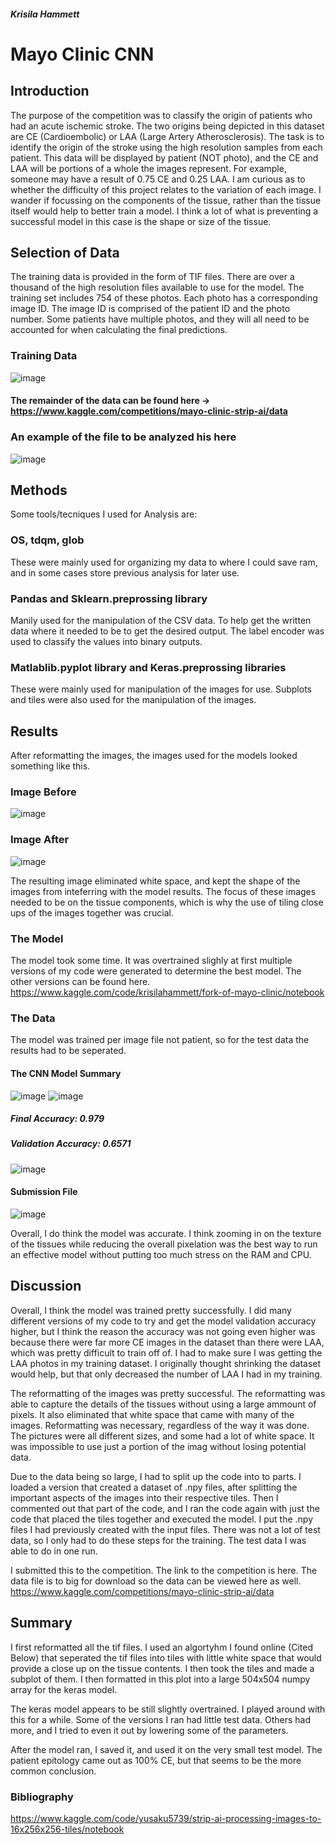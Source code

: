##### Krisila Hammett
# Mayo Clinic CNN 

## Introduction
The purpose of the competition was to classify the origin of patients who had an acute ischemic stroke. 
The two origins being depicted in this dataset are CE (Cardioembolic) or LAA (Large Artery Atherosclerosis). 
The task is to identify the origin of the stroke using the high resolution samples from each patient. 
This data will be displayed by patient (NOT photo), and the CE and LAA will be portions of a whole the images represent. 
For example, someone may have a result of 0.75 CE and 0.25 LAA. 
I am curious as to whether the difficulty of this project relates to the variation of each image. 
I wander if focussing on the components of the tissue, rather than the tissue itself would help to better train a model. 
I think a lot of what is preventing a successful model in this case is the shape or size of the tissue. 

## Selection of Data 
The training data is provided in the form of TIF files. 
There are over a thousand of the high resolution files available to use for the model. 
The training set includes 754 of these photos. 
Each photo has a corresponding image ID. The image ID is comprised of the patient ID and the photo number. Some patients have multiple photos, and they will all need to be accounted for when calculating the final predictions. 
### Training Data 
![image](https://user-images.githubusercontent.com/84781380/184836452-11335068-e578-4d2d-800f-6c5028f50430.png)
#### The remainder of the data can be found here -> https://www.kaggle.com/competitions/mayo-clinic-strip-ai/data
### An example of the file to be analyzed his here
![image](https://user-images.githubusercontent.com/84781380/184843399-d7fb43e7-22d5-4ab3-9a64-3c1661b1010c.png)
## Methods 
Some tools/tecniques I used for Analysis are: 
### OS, tdqm, glob
These were mainly used for organizing my data to where I could save ram, and in some cases store previous analysis for later use. 
### Pandas and Sklearn.preprossing library 
Manily used for the manipulation of the CSV data. To help get the written data where it needed to be to get the desired output. 
The label encoder was used to classify the values into binary outputs. 
### Matlablib.pyplot library and Keras.preprossing libraries
These were mainly used for manipulation of the images for use.
Subplots and tiles were also used for the manipulation of the images. 
## Results
After reformatting the images, the images used for the models looked something like this. 
### Image Before 
![image](https://user-images.githubusercontent.com/84781380/184847161-63908e07-5e1c-4b28-9f71-cb32771eb94a.png)
### Image After 
![image](https://user-images.githubusercontent.com/84781380/184847240-2b736c45-6b42-4714-bcec-d781d04e443f.png)

The resulting image eliminated white space, and kept the shape of the images from inteferring with the model results. 
The focus of these images needed to be on the tissue components, which is why the use of tiling close ups of the images together was crucial. 
### The Model 
The model took some time. It was overtrained slighly at first multiple versions of my code were generated to determine the best model. The other versions can be found here. 
https://www.kaggle.com/code/krisilahammett/fork-of-mayo-clinic/notebook
### The Data 
The model was trained per image file not patient, so for the test data the results had to be seperated.
#### The CNN Model Summary 
![image](https://user-images.githubusercontent.com/84781380/184852089-0a906935-297d-4fa6-96c7-fe1a69202266.png)
![image](https://user-images.githubusercontent.com/84781380/184853311-ce236248-7348-4576-9fa4-7f975cb50493.png)

##### Final Accuracy: 0.979
##### Validation Accuracy: 0.6571
![image](https://user-images.githubusercontent.com/84781380/184852402-acd83e0b-b39c-4565-b4b3-1d24f5cd1c2c.png)
#### Submission File 
![image](https://user-images.githubusercontent.com/84781380/184852536-5d2c07a0-374c-4dd5-86e0-161be31ed709.png)

Overall, I do think the model was accurate. I think zooming in on the texture of the tissues while reducing the overall pixelation was the best way to run an effective model without putting too much stress on the RAM and CPU. 
## Discussion
Overall, I think the model was trained pretty successfully. I did many different versions of my code to try and get the model validation accuracy higher, but I think the reason the accuracy was not going even higher was because there were far more CE images in the dataset than there were LAA, which was pretty difficult to train off of. I had to make sure I was getting the LAA photos in my training dataset. I originally thought shrinking the dataset would help, but that only decreased the number of LAA I had in my training. 

The reformatting of the images was pretty successful. The reformatting was able to capture the details of the tissues without using a large ammount of pixels. It also eliminated that white space that came with many of the images. Reformatting was necessary, regardless of the way it was done. The pictures were all different sizes, and some had a lot of white space. It was impossible to use just a portion of the imag without losing potential data. 

Due to the data being so large, I had to split up the code into to parts. I loaded a version that created a dataset of .npy files, after splitting the important aspects of the images into their respective tiles. Then I commented out that part of the code, and I ran the code again with just the code that placed the tiles together and executed the model. I put the .npy files I had previously created with the input files. There was not a lot of test data, so I only had to do these steps for the training. The test data I was able to do in one run. 

I submitted this to the competition. 
The link to the competition is here. The data file is to big for download so the data can be viewed here as well.
https://www.kaggle.com/competitions/mayo-clinic-strip-ai/data

## Summary

I first reformatted all the tif files. I used an algortyhm I found online (Cited Below) that seperated the tif files into tiles with little white space that would provide a close up on the tissue contents. I then took the tiles and made a subplot of them. I then formatted in this plot into a large 504x504 numpy array for the keras model. 

The keras model appears to be still slightly overtrained. I played around with this for a while. Some of the versions I ran had little test data. Others had more, and I tried to even it out by lowering some of the parameters. 

After the model ran, I saved it, and used it on the very small test model. The patient epitology came out as 100% CE, but that seems to be the more common conclusion.

### Bibliography 

https://www.kaggle.com/code/yusaku5739/strip-ai-processing-images-to-16x256x256-tiles/notebook
